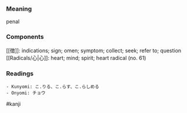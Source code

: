 ### Meaning

penal

### Components

[[徴]]: indications; sign; omen; symptom; collect; seek; refer to; question [[Radicals/心|心]]: heart; mind; spirit; heart radical (no. 61)

### Readings

```
- Kunyomi: こ.りる、こ.らす、こ.らしめる
- Onyomi: チョウ
```

#kanji